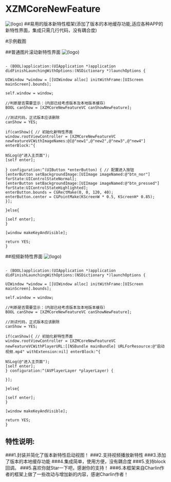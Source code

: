 # XZMCoreNewFeature
![(logo)](http://images.cnitblog.com/blog2015/497279/201505/051004492043385.png)
##易用的版本新特性框架(添加了版本的本地缓存功能,适应各种APP的新特性界面，集成只需几行代码，没有耦合度)

#示例截图

##普通图片滚动新特性界面
![(logo)](http://7xkt3g.com1.z0.glb.clouddn.com/CoreNewFeatureputong.gif)
```objc

- (BOOL)application:(UIApplication *)application didFinishLaunchingWithOptions:(NSDictionary *)launchOptions {

UIWindow *window = [[UIWindow alloc] initWithFrame:[UIScreen mainScreen].bounds];

self.window = window;

//判断是否需要显示：（内部已经考虑版本及本地版本缓存）
BOOL canShow = [XZMCoreNewFeatureVC canShowNewFeature];

//测试代码，正式版本应该删除
canShow = YES;

if(canShow){ // 初始化新特性界面
window.rootViewController = [XZMCoreNewFeatureVC newFeatureVCWithImageNames:@[@"new1",@"new2",@"new3",@"new4"] enterBlock:^{

NSLog(@"进入主页面");
[self enter];

} configuration:^(UIButton *enterButton) { // 配置进入按钮
[enterButton setBackgroundImage:[UIImage imageNamed:@"btn_nor"] forState:UIControlStateNormal];
[enterButton setBackgroundImage:[UIImage imageNamed:@"btn_pressed"] forState:UIControlStateHighlighted];
enterButton.bounds = CGRectMake(0, 0, 120, 40);
enterButton.center = CGPointMake(KScreenW * 0.5, KScreenH* 0.85);
}];

}else{

[self enter];
}

[window makeKeyAndVisible];

return YES;
}

```

##视频新特性界面
![(logo)](http://7xkt3g.com1.z0.glb.clouddn.com/CoreNewFeatureshiping.gif)
```objc

- (BOOL)application:(UIApplication *)application didFinishLaunchingWithOptions:(NSDictionary *)launchOptions {

UIWindow *window = [[UIWindow alloc] initWithFrame:[UIScreen mainScreen].bounds];

self.window = window;

//判断是否需要显示：（内部已经考虑版本及本地版本缓存）
BOOL canShow = [XZMCoreNewFeatureVC canShowNewFeature];

//测试代码，正式版本应该删除
canShow = YES;

if(canShow){ // 初始化新特性界面
window.rootViewController = [XZMCoreNewFeatureVC newFeatureVCWithPlayerURL:[[NSBundle mainBundle] URLForResource:@"启动视频.mp4" withExtension:nil] enterBlock:^{

NSLog(@"进入主页面");
[self enter];
} configuration:^(AVPlayerLayer *playerLayer) {

}];

}else{

[self enter];
}

[window makeKeyAndVisible];

return YES;
}

```


## 特性说明:
###1.封装并简化了版本新特性启动视图！
###2.支持视频播放新特性
###3.添加了版本的本地缓存功能
###4.集成简单，使用方便，没有耦合度
###5.支持block回调。
###5.喜欢你就Star一下吧，感谢你的支持！
###6.本框架来自Charlin作者的框架上做了一些改动与增加新的内容，感谢Charlin作者！